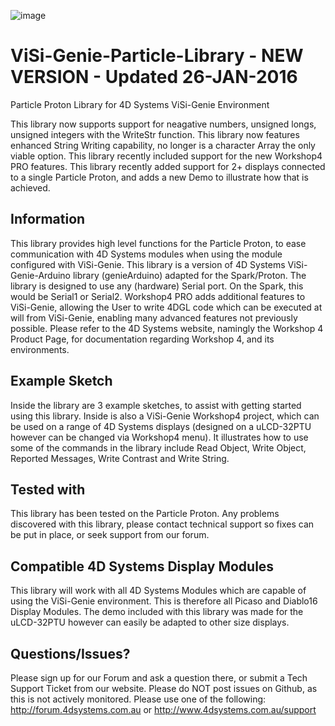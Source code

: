![image](http://www.4dsystems.com.au/imagenes/header.png)

ViSi-Genie-Particle-Library - NEW VERSION - Updated 26-JAN-2016
==============================================================

Particle Proton Library for 4D Systems ViSi-Genie Environment

This library now supports support for neagative numbers, unsigned longs, unsigned integers with the WriteStr function.
This library now features enhanced String Writing capability, no longer is a character Array the only viable option. 
This library recently included support for the new Workshop4 PRO features.
This library recently added support for 2+ displays connected to a single Particle Proton, and adds a new Demo to illustrate how that is achieved.

## Information

This library provides high level functions for the Particle Proton, to ease communication with 4D Systems modules when using the module configured with ViSi-Genie.
This library is a version of 4D Systems ViSi-Genie-Arduino library (genieArduino) adapted for the Spark/Proton. The library is designed to use any (hardware) Serial port. On the Spark, this would be Serial1 or Serial2.
Workshop4 PRO adds additional features to ViSi-Genie, allowing the User to write 4DGL code which can be executed at will from ViSi-Genie, enabling many advanced features not previously possible.
Please refer to the 4D Systems website, namingly the Workshop 4 Product Page, for documentation regarding Workshop 4, and its environments.

## Example Sketch

Inside the library are 3 example sketches, to assist with getting started using this library. Inside is also a ViSi-Genie Workshop4 project, which can be used on a range of 4D Systems displays (designed on a uLCD-32PTU however can be changed via Workshop4 menu). It illustrates how to use some of the commands in the library include Read Object, Write Object, Reported Messages, Write Contrast and Write String.

## Tested with

This library has been tested on the Particle Proton.
Any problems discovered with this library, please contact technical support so fixes can be put in place, or seek support from our forum.

## Compatible 4D Systems Display Modules

This library will work with all 4D Systems Modules which are capable of using the ViSi-Genie environment. This is therefore all Picaso and Diablo16 Display Modules.
The demo included with this library was made for the uLCD-32PTU however can easily be adapted to other size displays.

## Questions/Issues?

Please sign up for our Forum and ask a question there, or submit a Tech Support Ticket from our website.
Please do NOT post issues on Github, as this is not actively monitored. Please use one of the following:
http://forum.4dsystems.com.au or http://www.4dsystems.com.au/support

